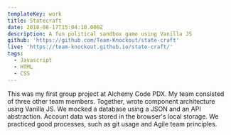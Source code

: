 ```yaml
---
templateKey: work
title: Statecraft
date: 2018-08-17T15:04:10.000Z
description: A fun political sandbox game using Vanilla JS
github: 'https://github.com/Team-Knockout/state-craft'
live: 'https://team-knockout.github.io/state-craft/'
tags:
  - Javascript
  - HTML
  - CSS
---
```


This was my first group project at Alchemy Code PDX. My team consisted of three other team members. Together, wrote component architecture using Vanilla JS. We mocked a database using a JSON and an API abstraction. Account data was stored in the browser\'s local storage. We practiced good processes, such as git usage and Agile team principles.
